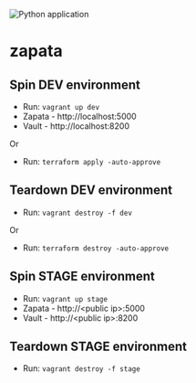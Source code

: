 ![Python application](https://github.com/zapatoca/zapata/workflows/Python%20application/badge.svg)

# zapata

## Spin DEV environment

* Run: `vagrant up dev`<br>
* Zapata - http://localhost:5000
* Vault  - http://localhost:8200

Or

* Run: `terraform apply -auto-approve`


## Teardown DEV environment

* Run: `vagrant destroy -f dev`

Or

* Run: `terraform destroy -auto-approve`


## Spin STAGE environment

* Run: `vagrant up stage`<br>
* Zapata - http://\<public ip\>:5000
* Vault  - http://\<public ip\>:8200


## Teardown STAGE environment

* Run: `vagrant destroy -f stage`
